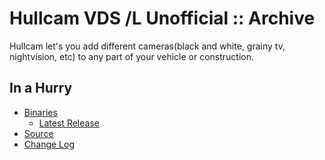 # Hullcam VDS /L Unofficial :: Archive

Hullcam let's you add different cameras(black and white, grainy tv, nightvision, etc) to any part of your vehicle or construction.


## In a Hurry

* [Binaries](./Archive)
	* [Latest Release](https://github.com/net-lisias-kspu/HullcamVDS/releases)
* [Source](https://github.com/net-lisias-kspu/HullcamVDS)
* [Change Log](./CHANGE_LOG.md)
